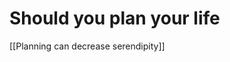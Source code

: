 # Should you plan your life
[[Planning can decrease serendipity]]

<!-- {BearID:D36B5A76-E18E-4C7F-89DB-240593C2DDF8-45586-0000044D78E1A3A5} -->
